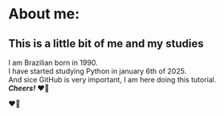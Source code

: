 # About me:

## This is a little bit of me and my studies

I am Brazilian born in 1990. \
I have started studying Python in january 6th of 2025. \
And sice GitHub is very important, I am here doing this tutorial. \
***Cheers!*** :heart_on_fire: 

:heart_on_fire:
